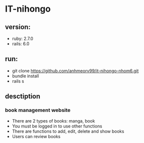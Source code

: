 # IT-nihongo
## version:
- ruby: 2.7.0
- rails: 6.0
## run:
- git clone  https://github.com/anhmeorv99/it-nihongo-nhom6.git
- bundle install
- rails s
## desctiption
### book management website
- There are 2 types of books: manga, book
- You must be logged in to use other functions
- There are functions to add, edit, delete and show books
- Users can review books
